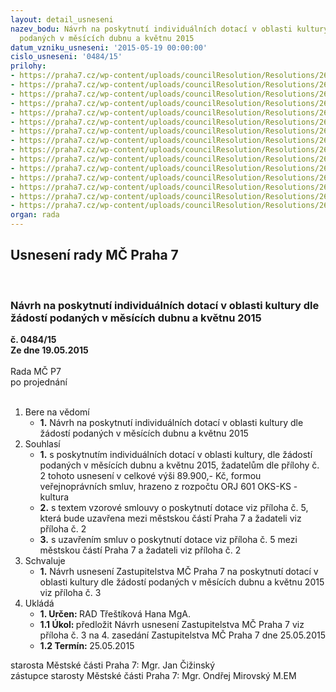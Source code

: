 ```yaml
---
layout: detail_usneseni
nazev_bodu: Návrh na poskytnutí individuálních dotací v oblasti kultury dle žádostí
  podaných v měsících dubnu a květnu 2015
datum_vzniku_usneseni: '2015-05-19 00:00:00'
cislo_usneseni: '0484/15'
prilohy:
- https://praha7.cz/wp-content/uploads/councilResolution/Resolutions/26365/29-15-m16d_dotace_individualni_kultura_kveten.doc
- https://praha7.cz/wp-content/uploads/councilResolution/Resolutions/26365/29-15-poskytnute_dotace_z_kultura_kveten.xls
- https://praha7.cz/wp-content/uploads/councilResolution/Resolutions/26365/29-15-z2_dotace_individualni_kultura_kveten.doc
- https://praha7.cz/wp-content/uploads/councilResolution/Resolutions/26365/29-15-zapis_z_5_jednani_kk_ze_dne_04_05_2015.pdf
- https://praha7.cz/wp-content/uploads/councilResolution/Resolutions/26365/29-15-smlouva_o_poskytnuti_dotace_individualni.doc
- https://praha7.cz/wp-content/uploads/councilResolution/Resolutions/26365/29-15-zadost_o_dotaci_r.pdf
- https://praha7.cz/wp-content/uploads/councilResolution/Resolutions/26365/29-15-zadost_o_dotaci_r_2.pdf
- https://praha7.cz/wp-content/uploads/councilResolution/Resolutions/26365/29-15-zadost_o_dotaci_r_3.pdf
- https://praha7.cz/wp-content/uploads/councilResolution/Resolutions/26365/29-15-zadost_o_dotaci_r_4.pdf
- https://praha7.cz/wp-content/uploads/councilResolution/Resolutions/26365/29-15-zadost_o_dotaci_r_5.pdf
- https://praha7.cz/wp-content/uploads/councilResolution/Resolutions/26365/29-15-zadost_o_dotaci_r_6.pdf
- https://praha7.cz/wp-content/uploads/councilResolution/Resolutions/26365/29-15-junak_r.pdf
- https://praha7.cz/wp-content/uploads/councilResolution/Resolutions/26365/29-15-popular.pdf
- https://praha7.cz/wp-content/uploads/councilResolution/Resolutions/26365/29-15-zadost_o_dotaci_r_7.pdf
- https://praha7.cz/wp-content/uploads/councilResolution/Resolutions/26365/29-15-ts_light.pdf
organ: rada
---
```

<div id="ucUsn_pList" class="usn">
	<span><h2>Usnesení rady MČ Praha 7 </h2>
<br></span><div class="standBody">
<span><h3>Návrh na poskytnutí individuálních dotací v oblasti kultury dle žádostí podaných v měsících dubnu a květnu 2015</h3></span><div class="center">
		<strong>č. 0484/15</strong><br>
	</div>
<div class="center">
		<strong>Ze dne 19.05.2015</strong><br><br>
	</div>Rada MČ P7<br> po projednání<br><br><ol>
<li>Bere na vědomí<ul><li>
<strong>1.</strong> Návrh na poskytnutí individuálních dotací v oblasti kultury dle žádostí podaných v měsících dubnu a květnu 2015   </li></ul>
</li>
<li>Souhlasí<ul>
<li>
<strong>1.</strong> s poskytnutím individuálních dotací v oblasti kultury, dle žádostí podaných v měsících dubnu a květnu 2015, žadatelům dle přílohy č. 2 tohoto usnesení v celkové výši 89.900,- Kč, formou veřejnoprávních smluv, hrazeno z rozpočtu ORJ 601 OKS-KS - kultura</li>
<li>
<strong>2.</strong> s textem vzorové smlouvy o poskytnutí dotace viz příloha č. 5, která bude uzavřena mezi městskou částí Praha 7 a žadateli viz příloha č. 2</li>
<li>
<strong>3.</strong> s uzavřením smluv o poskytnutí dotace viz příloha č. 5 mezi městskou částí Praha 7 a žadateli viz příloha č. 2</li>
</ul>
</li>
<li>Schvaluje<ul><li>
<strong>1.</strong> Návrh usnesení Zastupitelstva MČ Praha 7 na poskytnutí dotací v oblasti kultury dle žádostí podaných v měsících dubnu a květnu 2015 viz příloha č. 3      </li></ul>
</li>
<li>Ukládá<ul>
<li>
<strong>1. Určen: </strong>RAD Třeštíková Hana MgA.</li>
<li>
<strong>1.1 Úkol: </strong>předložit Návrh usnesení Zastupitelstva MČ Praha 7 viz příloha č. 3  na 4. zasedání Zastupitelstva MČ Praha 7 dne 25.05.2015</li>
<li>
<strong>1.2 Termín: </strong>25.05.2015</li>
</ul>
</li>
</ol>starosta Městské části Praha 7: Mgr. Jan Čižinský<br>zástupce starosty Městské části Praha 7: Mgr. Ondřej Mirovský M.EM 
</div>
</div>